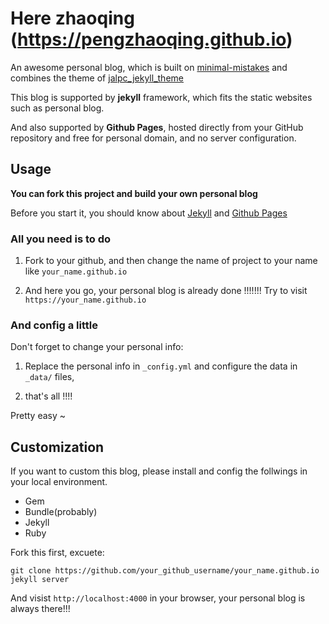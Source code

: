 # Here zhaoqing (https://pengzhaoqing.github.io)

An awesome personal blog, which is built on [minimal-mistakes](https://github.com/mmistakes/minimal-mistakes/) and combines the theme of [jalpc_jekyll_theme](https://github.com/Jack614/jalpc_jekyll_theme) 

This blog is supported by **jekyll** framework, which fits the static websites such as personal blog. 

And also supported by **Github Pages**, hosted directly from your GitHub repository and free for personal domain, and no server configuration.

## Usage 

**You can fork this project and build your own personal blog**

Before you start it, you should know about [Jekyll](https://jekyllrb.com/) and [Github Pages](https://pages.github.com/)

### All you need is to do 

1. Fork to your github, and then change the name of project to your name like `your_name.github.io`

2. And here you go, your personal blog is already done !!!!!!! Try to visit `https://your_name.github.io`

### And config a little

Don't forget to change your personal info:

1. Replace the personal info in  `_config.yml` and configure the data in `_data/` files, 

2. that's all !!!!

Pretty easy ~

## Customization 

If you want to custom this blog, please install and config the follwings in your local environment.

* Gem
* Bundle(probably)
* Jekyll
* Ruby

Fork this first, excuete: 

```
git clone https://github.com/your_github_username/your_name.github.io
jekyll server 
```
And visist `http://localhost:4000` in your browser, your personal blog is always there!!!
